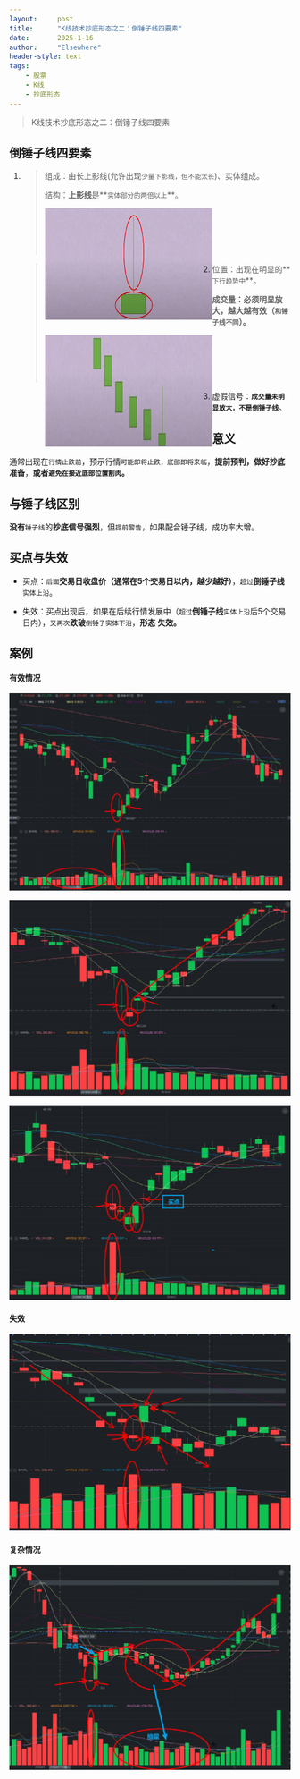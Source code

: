 ```yaml
---
layout: 	post
title: 		"K线技术抄底形态之二：倒锤子线四要素"
date:       2025-1-16
author: 	"Elsewhere"
header-style: text
tags:
    - 股票
    - K线   
    - 抄底形态 
---
```


> K线技术抄底形态之二：倒锤子线四要素



## 倒锤子线四要素
1. > 组成：由长上影线(允许出现`少量下影线，但不能太长`)、实体组成。
   >
   > 结构：**上影线**是**`实体部分的两倍以上`**。
   >
   > <img src="/img/2025/01-16-17/1-1.jpg" width = "300" height = "200"  align=left />
   >
   > <br><br><br><br><br>

2. >位置：出现在明显的**`下行趋势中`**。
   >
   >**成交量：必须明显放大，越大越有效（`和锤子线不同`）。**
   >
   ><img src="/img/2025/01-16-17/2-1.jpg" width = "300" height = "200"  align=left />
   >
   ><br><br><br><br><br>

1. 虚假信号：**`成交量未明显放大，不是倒锤子线`**。



## 意义

通常出现在`行情止跌前`，预示行情`可能即将止跌，底部即将来临`，**提前预判，做好抄底准备**，**或者`避免在接近底部位置割肉`。**



## 与锤子线区别
**没有**`锤子线`的**抄底信号强烈**，但`提前警告`，如果配合锤子线，成功率大增。



## 买点与失效

- 买点：`后面`**交易日收盘价（通常在5个交易日以内，越少越好）**，`超过`**倒锤子线**`实体上沿`。

- 失效：买点出现后，如果在后续行情发展中（`超过`**倒锤子线**`实体上沿`后5个交易日内），`又再次`**跌破**`倒锤子实体下沿`，**形态**
  **失效。**



## 案例

#### 有效情况

![img](/img/2025/01-16-17/5.jpg)

![img](/img/2025/01-16-17/6.jpg)

![img](/img/2025/01-16-17/7.jpg)

#### 失效

![img](/img/2025/01-16-17/8-失效.jpg)

#### 复杂情况

![img](/img/2025/01-16-17/9.jpg)
